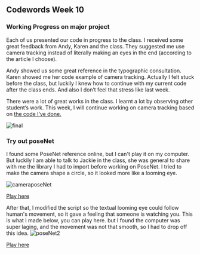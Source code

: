## Codewords Week 10

### Working Progress on major project

Each of us presented our code in progress to the class. I received some great feedback from Andy, Karen and the class. They suggested me use camera tracking instead of literally making an eyes in the end (according to the article I choose).


Andy showed us some great reference in the typographic consultation. Karen showed me her code example of camera tracking. Actually I felt stuck before the class, but luckily I knew how to continue with my current code after the class ends. And also I don’t feel that stress like last week.

There were a lot of great works in the class. I learnt a lot by observing other student’s work. This week, I will continue working on camera tracking based on [the code I’ve done.](https://faye12.github.io/CodeWord/majorProject/majorProject_tryout5/)

![final](https://user-images.githubusercontent.com/68985217/94926417-1d07f180-0504-11eb-879a-af1facb5aca9.gif)

### Try out poseNet

I found some PoseNet reference online, but I can't play it on my computer. But luckily I am able to talk to Jackie in the class, she was general to share with me the library I had to import before working on PoseNet. I tried to make the camera shape a circle, so it looked more like a looming eye.

![cameraposeNet](https://user-images.githubusercontent.com/68985217/96581714-f92b1500-1325-11eb-861a-3b349bb46756.gif)

[Play here](https://faye12.github.io/CodeWord/majorProject/camera_move_poseNet/)

After that, I modified the script so the textual looming eye could follow human's movement, so it gave a feeling that someone is watching you. This is what I made below, you can play here. but I found the computer was super laging, and the movement was not that smooth, so I had to drop off this idea.
![poseNet2](https://user-images.githubusercontent.com/68985217/96581742-03e5aa00-1326-11eb-905f-b1942fe2aea5.gif)

[Play here](https://faye12.github.io/CodeWord/majorProject/majorProject_tryout8/)
